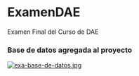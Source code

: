 # ExamenDAE
Examen Final del Curso de DAE

### Base de datos agregada al proyecto
[![exa-base-de-datos.jpg](https://i.postimg.cc/QdnrnjRW/exa-base-de-datos.jpg)](https://postimg.cc/xXH7XVj0)
